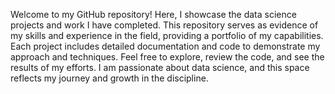 Welcome to my GitHub repository! Here, I showcase the data science projects and work I have completed. This repository serves as evidence of my skills and experience in the field, providing a portfolio of my capabilities. Each project includes detailed documentation and code to demonstrate my approach and techniques. Feel free to explore, review the code, and see the results of my efforts. I am passionate about data science, and this space reflects my journey and growth in the discipline.
